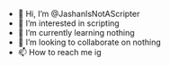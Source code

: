 - 👋 Hi, I’m @JashanIsNotAScripter
- 👀 I’m interested in scripting
- 🌱 I’m currently learning nothing
- 💞️ I’m looking to collaborate on nothing
- 📫 How to reach me ig

<!---
JashanIsNotAScripter/JashanIsNotAScripter is a ✨ special ✨ repository because its `README.md` (this file) appears on your GitHub profile.
You can click the Preview link to take a look at your changes.
--->
